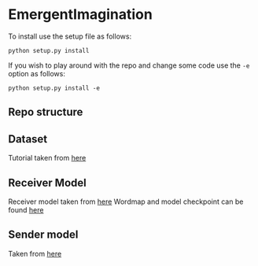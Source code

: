 # EmergentImagination

To install use the setup file as follows:
```
python setup.py install
```

If you wish to play around with the repo and change some code use the `-e` option as follows:

```
python setup.py install -e

```

## Repo structure



## Dataset 
Tutorial taken from [here](https://github.com/sgrvinod/a-PyTorch-Tutorial-to-Image-Captioning)

## Receiver Model
Receiver model taken from [here](https://github.com/sgrvinod/a-PyTorch-Tutorial-to-Image-Captioning/blob/master/models.py)
Wordmap and model checkpoint can be found [here](https://drive.google.com/drive/folders/189VY65I_n4RTpQnmLGj7IzVnOF6dmePC)


## Sender model 
Taken from [here](https://github.com/lucidrains/DALLE-pytorch)